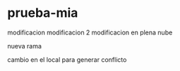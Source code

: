 # prueba-mia
modificacion
modificacion 2
modificacion en plena nube

nueva rama

cambio en el local para generar conflicto